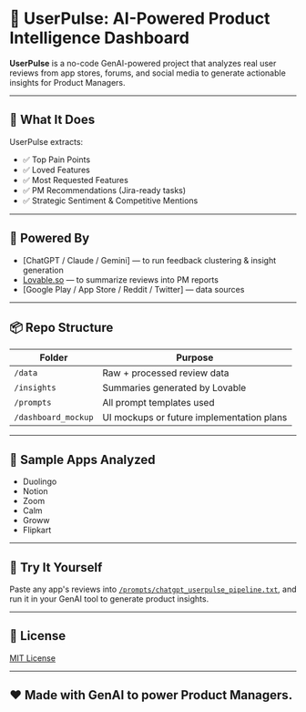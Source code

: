 # 🧠 UserPulse: AI-Powered Product Intelligence Dashboard

**UserPulse** is a no-code GenAI-powered project that analyzes real user reviews from app stores, forums, and social media to generate actionable insights for Product Managers.

---

## 🚀 What It Does

UserPulse extracts:

- ✅ Top Pain Points  
- ✅ Loved Features  
- ✅ Most Requested Features  
- ✅ PM Recommendations (Jira-ready tasks)  
- ✅ Strategic Sentiment & Competitive Mentions  

---

## 🤖 Powered By

- [ChatGPT / Claude / Gemini] — to run feedback clustering & insight generation  
- [Lovable.so](https://loveable.so) — to summarize reviews into PM reports  
- [Google Play / App Store / Reddit / Twitter] — data sources

---

## 📦 Repo Structure

| Folder | Purpose |
|--------|---------|
| `/data` | Raw + processed review data |
| `/insights` | Summaries generated by Lovable |
| `/prompts` | All prompt templates used |
| `/dashboard_mockup` | UI mockups or future implementation plans |

---

## 📌 Sample Apps Analyzed

- Duolingo  
- Notion  
- Zoom  
- Calm  
- Groww  
- Flipkart  

---

## 🧪 Try It Yourself

Paste any app's reviews into [`/prompts/chatgpt_userpulse_pipeline.txt`](prompts/chatgpt_userpulse_pipeline.txt), and run it in your GenAI tool to generate product insights.

---

## 📜 License

[MIT License](LICENSE)

---

## ❤️ Made with GenAI to power Product Managers.
